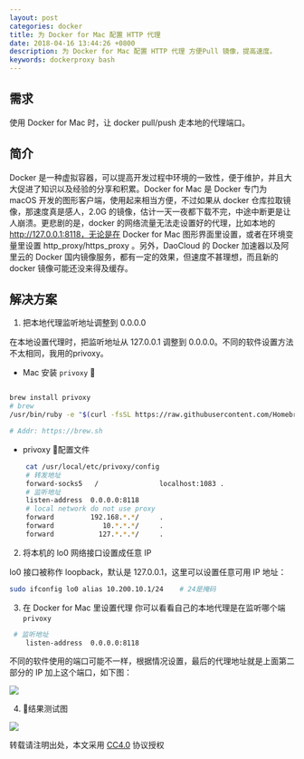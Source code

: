 ```yaml
---
layout: post
categories: docker
title: 为 Docker for Mac 配置 HTTP 代理
date: 2018-04-16 13:44:26 +0800
description: 为 Docker for Mac 配置 HTTP 代理 方便Pull 镜像，提高速度。
keywords: dockerproxy bash
---
```



## 需求

使用 Docker for Mac 时，让 docker pull/push 走本地的代理端口。



## 简介
Docker 是一种虚拟容器，可以提高开发过程中环境的一致性，便于维护，并且大大促进了知识以及经验的分享和积累。Docker for Mac 是 Docker 专门为 macOS 开发的图形客户端，使用起来相当方便，不过如果从 docker 仓库拉取镜像，那速度真是感人，2.0G 的镜像，估计一天一夜都下载不完，中途中断更是让人崩溃。更悲剧的是，docker 的网络流量无法走设置好的代理，比如本地的 http://127.0.0.1:8118，无论是在 Docker for Mac 图形界面里设置，或者在环境变量里设置 http_proxy/https_proxy 。另外，DaoCloud 的 Docker 加速器以及阿里云的 Docker 国内镜像服务，都有一定的效果，但速度不甚理想，而且新的 docker 镜像可能还没来得及缓存。


## 解决方案

1. 把本地代理监听地址调整到 0.0.0.0

在本地设置代理时，把监听地址从 127.0.0.1 调整到 0.0.0.0。不同的软件设置方法不太相同，我用的privoxy。

* Mac 安装 `privoxy`


```bash

brew install privoxy
# brew
/usr/bin/ruby -e "$(curl -fsSL https://raw.githubusercontent.com/Homebrew/install/master/install)"

# Addr: https://brew.sh

```
  * privoxy 配置文件

```bash
    cat /usr/local/etc/privoxy/config
    # 转发地址
    forward-socks5   /               localhost:1083 .
    # 监听地址
    listen-address  0.0.0.0:8118
    # local network do not use proxy
    forward         192.168.*.*/     .
    forward            10.*.*.*/     .
    forward           127.*.*.*/     .
```

2. 将本机的 lo0 网络接口设置成任意 IP

lo0 接口被称作 loopback，默认是 127.0.0.1，这里可以设置任意可用 IP 地址：

```bash
sudo ifconfig lo0 alias 10.200.10.1/24    # 24是掩码
```

3. 在 Docker for Mac 里设置代理 你可以看看自己的本地代理是在监听哪个端 `privoxy`

```bash
 # 监听地址
    listen-address  0.0.0.0:8118
```
不同的软件使用的端口可能不一样，根据情况设置，最后的代理地址就是上面第二部分的 IP 加上这个端口，如下图：

![](http://112firshme11224.test.upcdn.net/demos/f6838f96-60db-4123-a907-450351efda7a.png)


4. 结果测试图

![](http://112firshme11224.test.upcdn.net/demos/d9600bf0-ce6a-41f6-a50b-ce569ea6bfb8.png)

转载请注明出处，本文采用 [CC4.0](http://creativecommons.org/licenses/by-nc-nd/4.0/) 协议授权
